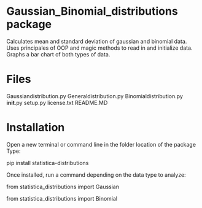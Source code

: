 # Gaussian_Binomial_distributions package

Calculates mean and standard deviation of gaussian and binomial data.
Uses principales of OOP and magic methods to read in and initialize data.
Graphs a bar chart of both types of data. 

# Files

Gaussiandistribution.py
Generaldistribution.py
Binomialdistribution.py
__init__.py
setup.py
license.txt
README.MD

# Installation

Open a new terminal or command line in the folder location of the package
Type:

pip install statistica-distributions

Once installed, run a command depending on the data type to analyze:

from statistica_distributions import Gaussian

from statistica_distributions import Binomial





